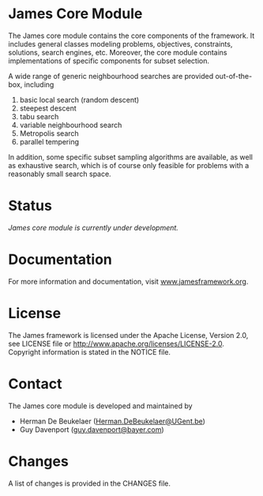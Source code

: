 James Core Module
=================

The James core module contains the core components of the framework. It includes general classes modeling problems, objectives, constraints, solutions, search engines, etc. Moreover, the core module contains implementations of specific components for subset selection.

A wide range of generic neighbourhood searches are provided out-of-the-box, including

1. basic local search (random descent)
2. steepest descent
3. tabu search
4. variable neighbourhood search
5. Metropolis search
6. parallel tempering

In addition, some specific subset sampling algorithms are available, as well as exhaustive search, which is of course only feasible for problems with a reasonably small search space.

Status
======

*James core module is currently under development.*
  
Documentation
=============  

For more information and documentation, visit www.jamesframework.org.

License
=======

The James framework is licensed under the Apache License, Version 2.0, see LICENSE file or http://www.apache.org/licenses/LICENSE-2.0. Copyright information is stated in the NOTICE file.

Contact
=======

The James core module is developed and maintained by

 - Herman De Beukelaer (Herman.DeBeukelaer@UGent.be)
 - Guy Davenport (guy.davenport@bayer.com)
 
Changes
=======

A list of changes is provided in the CHANGES file.